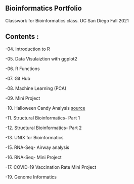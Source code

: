 ## Bioinformatics Portfolio 

Classwork for Bioinformatics class. UC San Diego Fall 2021

## Contents : 

-04. Introduction to R

-05. Data Visulaiztion with ggplot2

-06. R Functions 

-07. Git Hub

-08. Machine Learning (PCA)

-09. Mini Project  

-10. Halloween Candy Analysis [source](https://github.com/gabriellemeza/bggn213/blob/main/Class09_mini_project/Class10_CandyProject.Rmd)

-11. Structural Bioinformatics- Part 1

-12. Structural Bioinformatics- Part 2

-13. UNIX for Bioinformatics

-15. RNA-Seq- Airway analysis

-16. RNA-Seq- Mini Project

-17. COVID-19 Vaccination Rate Mini Project

-19. Genome Informatics





